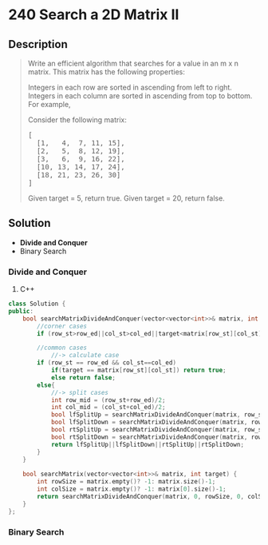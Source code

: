 # 240 Search a 2D Matrix II

## Description
> Write an efficient algorithm that searches for a value in an m x n matrix. This matrix has the following properties:
>
> Integers in each row are sorted in ascending from left to right.
> Integers in each column are sorted in ascending from top to bottom.
> For example,
>
> Consider the following matrix:
> <pre>
> [
>   [1,   4,  7, 11, 15],
>   [2,   5,  8, 12, 19],
>   [3,   6,  9, 16, 22],
>   [10, 13, 14, 17, 24],
>   [18, 21, 23, 26, 30]
> ]
> </pre>
> Given target = 5, return true.
> Given target = 20, return false.

## Solution
- **Divide and Conquer**
- Binary Search


### Divide and Conquer
1. C++
```c++
class Solution {
public:
    bool searchMatrixDivideAndConquer(vector<vector<int>>& matrix, int row_st, int row_ed, int col_st, int col_ed, int target){
        //corner cases
        if (row_st>row_ed||col_st>col_ed||target<matrix[row_st][col_st]||target>matrix[row_ed][col_ed]) return false;

        //common cases
            //-> calculate case
        if (row_st == row_ed && col_st==col_ed)
            if(target == matrix[row_st][col_st]) return true;
            else return false;
        else{
            //-> split cases
            int row_mid = (row_st+row_ed)/2;
            int col_mid = (col_st+col_ed)/2;
            bool lfSplitUp = searchMatrixDivideAndConquer(matrix, row_st, row_mid, col_st, col_mid, target);
            bool lfSplitDown = searchMatrixDivideAndConquer(matrix, row_mid+1, row_ed, col_st, col_mid, target);
            bool rtSplitUp = searchMatrixDivideAndConquer(matrix, row_st, row_mid, col_mid+1, col_ed, target);
            bool rtSplitDown = searchMatrixDivideAndConquer(matrix, row_mid+1, row_ed, col_mid+1, col_ed, target);
            return lfSplitUp||lfSplitDown||rtSplitUp||rtSplitDown;
        }
    }
         
    bool searchMatrix(vector<vector<int>>& matrix, int target) {
        int rowSize = matrix.empty()? -1: matrix.size()-1;
        int colSize = matrix.empty()? -1: matrix[0].size()-1;
        return searchMatrixDivideAndConquer(matrix, 0, rowSize, 0, colSize, target);
    }
};
```

### Binary Search
